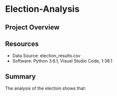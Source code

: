 # Election-Analysis

## Project Overview

## Resources
  - Data Source: election_results.csv
  - Software: Python 3.6.1, Visual Studio Code, 1:38.1

## Summary

The analysis of the election shows that:
